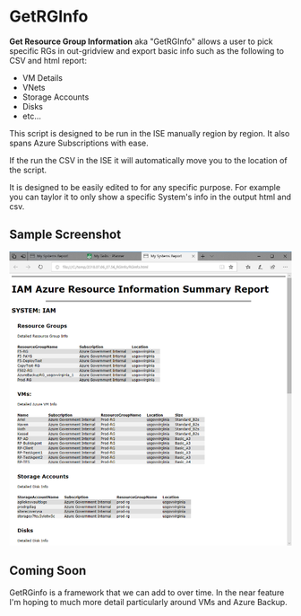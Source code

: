 # GetRGInfo

**Get Resource Group Information** aka "GetRGInfo" allows a user to pick specific RGs in out-gridview and export basic info such as the following to CSV and html report:

- VM Details
- VNets
- Storage Accounts
- Disks
- etc...

This script is designed to be run in the ISE manually region by region.  It also spans Azure Subscriptions with ease.

If the run the CSV in the ISE it will automatically move you to the location of the script.

It is designed to be easily edited to for any specific purpose.  For example you can taylor it to only show a specific System's info in the output html and csv.

## Sample Screenshot

![](/Media/report.png)

## Coming Soon

GetRGinfo is a framework that we can add to over time. In the near feature I'm hoping to much more detail particularly around VMs and Azure Backup.
